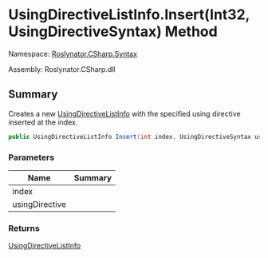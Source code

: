 # UsingDirectiveListInfo\.Insert\(Int32, UsingDirectiveSyntax\) Method

Namespace: [Roslynator.CSharp.Syntax](../../README.md)

Assembly: Roslynator\.CSharp\.dll

## Summary

Creates a new [UsingDirectiveListInfo](../README.md) with the specified using directive inserted at the index\.

```csharp
public UsingDirectiveListInfo Insert(int index, UsingDirectiveSyntax usingDirective)
```

### Parameters

| Name | Summary |
| ---- | ------- |
| index | |
| usingDirective | |

### Returns

[UsingDirectiveListInfo](../README.md)

